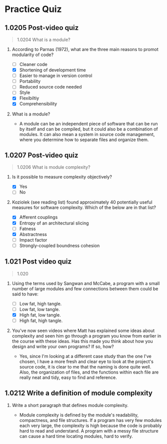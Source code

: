 # Practice Quiz

## 1.0205 Post-video quiz

> 1.0204 What is a module?

1. According to Parnas (1972), what are the three main reasons to promot modularity of code?

    - [ ] Cleaner code
    - [x] Shortening of development time
    - [ ] Easier to manage in version control
    - [ ] Portability
    - [ ] Reduced source code needed
    - [ ] Style
    - [x] Flexibiltiy
    - [x] Comprehensibility

2. What is a module?

    - A module can be an independent piece of software that can be run by itself and can be compiled, but it could also be a combination of modules. It can also mean a system in source code management, where you determine how to separate files and organize them. 

## 1.0207 Post-video quiz

> 1.0206 What is module complexity?

1. Is it possible to measure complexity objectively?

    - [x] Yes
    - [ ] No

2. Koziolek (see reading list) found approximately 40 potentially useful measures for software complexity. Which of the below are in that list?

    - [x] Afferent couplings
    - [x] Entropy of an architectural slicing
    - [ ] Fatness
    - [x] Abstractness
    - [ ] Impact factor
    - [ ] Strongly-coupled boundness cohesion

## 1.021 Post video quiz

> 1.020 

1. Using the terms used by Sangwan and McCabe, a program with a small number of large modules and few connections between them could be said to have:

    - [ ] Low fat, high tangle.
    - [ ] Low fat, low tangle.
    - [x] High fat, low tangle.
    - [ ] High fat, high tangle.
    
2. You've now seen videos where Matt has explained some ideas about complexity and seen him go through a program you know from earlier in the course with these ideas. Has this made you think about how you design and write your own programs? If so, how?

    - Yes, since I'm looking at a different case study than the one I've chosen, I have a more fresh and clear eye to look at the project's source code, it is clear to me that the naming is done quite well. Also, the organization of files, and the functions within each file are really neat and tidy, easy to find and reference. 

## 1.0212 Write a definition of module complexity 

1. Write a short paragraph that defines module complexity. 

    - Module complexity is defined by the module's readability, compactness, and file structures. If a program has very few modules each very large, the complexity is high because the code is probably hard to read and understand. A program with a messy file structure can cause a hard time locating modules, hard to verify. 